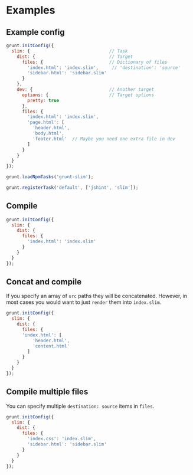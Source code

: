 # Examples

## Example config

```javascript
grunt.initConfig({
  slim: {                              // Task
    dist: {                            // Target
      files: {                         // Dictionary of files
        'index.html': 'index.slim',     // 'destination': 'source'
        'sidebar.html': 'sidebar.slim'
      }
    },
    dev: {                             // Another target
      options: {                       // Target options
        pretty: true
      },
      files: {
        'index.html': 'index.slim',
        'page.html': [
          'header.html',
          'body.html',
          'footer.html'  // Maybe you need one extra file in dev
        ]
      }
    }
  }
});

grunt.loadNpmTasks('grunt-slim');

grunt.registerTask('default', ['jshint', 'slim']);
```

## Compile

```javascript
grunt.initConfig({
  slim: {
    dist: {
      files: {
        'index.html': 'index.slim'
      }
    }
  }
});
```

## Concat and compile

If you specify an array of `src` paths they will be concatenated. However, in most cases you would want to just `render` them into `index.slim`.

```javascript
grunt.initConfig({
  slim: {
    dist: {
      files: {
      'index.html': [
          'header.html',
          'content.html'
        ]
      }
    }
  }
});
```

## Compile multiple files

You can specify multiple `destination: source` items in `files`.

```javascript
grunt.initConfig({
  slim: {
    dist: {
      files: {
        'index.css': 'index.slim',
        'sidebar.html': 'sidebar.slim'
      }
    }
  }
});
```
